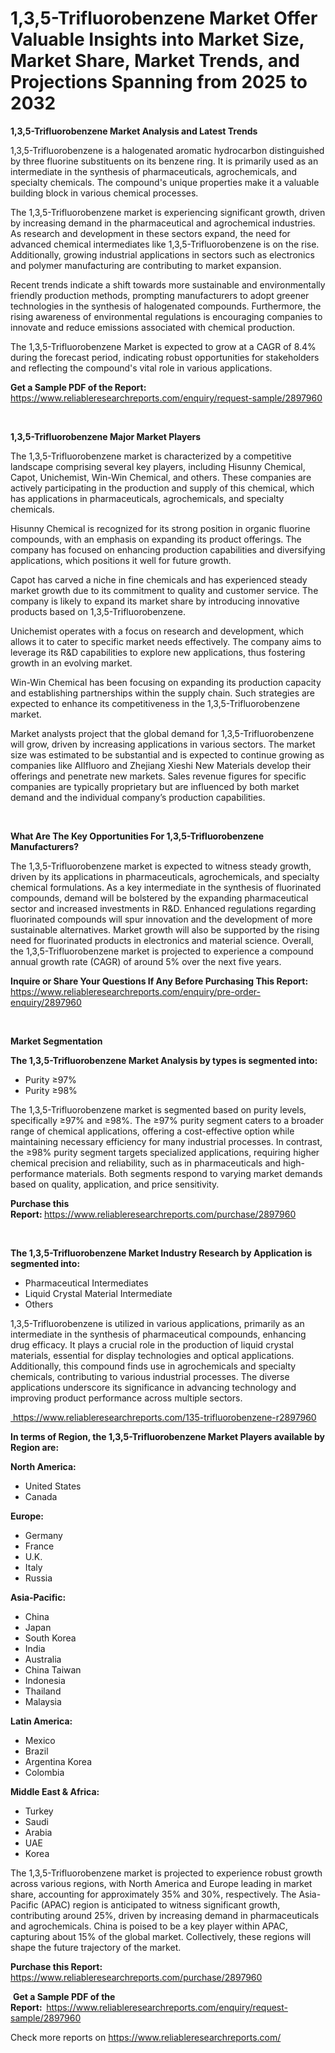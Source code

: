 <p><h1>1,3,5-Trifluorobenzene Market Offer Valuable Insights into Market Size, Market Share, Market Trends, and Projections Spanning from 2025 to 2032</h1></p><p><strong>1,3,5-Trifluorobenzene Market Analysis and Latest Trends</strong></p>
<p><p>1,3,5-Trifluorobenzene is a halogenated aromatic hydrocarbon distinguished by three fluorine substituents on its benzene ring. It is primarily used as an intermediate in the synthesis of pharmaceuticals, agrochemicals, and specialty chemicals. The compound's unique properties make it a valuable building block in various chemical processes.</p><p>The 1,3,5-Trifluorobenzene market is experiencing significant growth, driven by increasing demand in the pharmaceutical and agrochemical industries. As research and development in these sectors expand, the need for advanced chemical intermediates like 1,3,5-Trifluorobenzene is on the rise. Additionally, growing industrial applications in sectors such as electronics and polymer manufacturing are contributing to market expansion.</p><p>Recent trends indicate a shift towards more sustainable and environmentally friendly production methods, prompting manufacturers to adopt greener technologies in the synthesis of halogenated compounds. Furthermore, the rising awareness of environmental regulations is encouraging companies to innovate and reduce emissions associated with chemical production.</p><p>The 1,3,5-Trifluorobenzene Market is expected to grow at a CAGR of 8.4% during the forecast period, indicating robust opportunities for stakeholders and reflecting the compound's vital role in various applications.</p></p>
<p><strong>Get a Sample PDF of the Report:&nbsp;</strong> <a href="https://www.reliableresearchreports.com/enquiry/request-sample/2897960?utm_campaign=2734&utm_medium=2&utm_source=Github&utm_content=ia&utm_term=15032025&utm_id=135-trifluorobenzene">https://www.reliableresearchreports.com/enquiry/request-sample/2897960</a></p>
<p>&nbsp;</p>
<p><strong>1,3,5-Trifluorobenzene Major Market Players</strong></p>
<p><p>The 1,3,5-Trifluorobenzene market is characterized by a competitive landscape comprising several key players, including Hisunny Chemical, Capot, Unichemist, Win-Win Chemical, and others. These companies are actively participating in the production and supply of this chemical, which has applications in pharmaceuticals, agrochemicals, and specialty chemicals.</p><p>Hisunny Chemical is recognized for its strong position in organic fluorine compounds, with an emphasis on expanding its product offerings. The company has focused on enhancing production capabilities and diversifying applications, which positions it well for future growth.</p><p>Capot has carved a niche in fine chemicals and has experienced steady market growth due to its commitment to quality and customer service. The company is likely to expand its market share by introducing innovative products based on 1,3,5-Trifluorobenzene.</p><p>Unichemist operates with a focus on research and development, which allows it to cater to specific market needs effectively. The company aims to leverage its R&D capabilities to explore new applications, thus fostering growth in an evolving market.</p><p>Win-Win Chemical has been focusing on expanding its production capacity and establishing partnerships within the supply chain. Such strategies are expected to enhance its competitiveness in the 1,3,5-Trifluorobenzene market.</p><p>Market analysts project that the global demand for 1,3,5-Trifluorobenzene will grow, driven by increasing applications in various sectors. The market size was estimated to be substantial and is expected to continue growing as companies like AIIfluoro and Zhejiang Xieshi New Materials develop their offerings and penetrate new markets. Sales revenue figures for specific companies are typically proprietary but are influenced by both market demand and the individual company’s production capabilities.</p></p>
<p>&nbsp;</p>
<p><strong>What Are The Key Opportunities For 1,3,5-Trifluorobenzene Manufacturers?</strong></p>
<p><p>The 1,3,5-Trifluorobenzene market is expected to witness steady growth, driven by its applications in pharmaceuticals, agrochemicals, and specialty chemical formulations. As a key intermediate in the synthesis of fluorinated compounds, demand will be bolstered by the expanding pharmaceutical sector and increased investments in R&D. Enhanced regulations regarding fluorinated compounds will spur innovation and the development of more sustainable alternatives. Market growth will also be supported by the rising need for fluorinated products in electronics and material science. Overall, the 1,3,5-Trifluorobenzene market is projected to experience a compound annual growth rate (CAGR) of around 5% over the next five years.</p></p>
<p><strong>Inquire or Share Your Questions If Any Before Purchasing This Report:</strong> <a href="https://www.reliableresearchreports.com/enquiry/pre-order-enquiry/2897960?utm_campaign=2734&utm_medium=2&utm_source=Github&utm_content=ia&utm_term=15032025&utm_id=135-trifluorobenzene">https://www.reliableresearchreports.com/enquiry/pre-order-enquiry/2897960</a></p>
<p>&nbsp;</p>
<p><strong>Market Segmentation</strong></p>
<p><strong>The 1,3,5-Trifluorobenzene Market Analysis by types is segmented into:</strong></p>
<p><ul><li>Purity ≥97%</li><li>Purity ≥98%</li></ul></p>
<p><p>The 1,3,5-Trifluorobenzene market is segmented based on purity levels, specifically ≥97% and ≥98%. The ≥97% purity segment caters to a broader range of chemical applications, offering a cost-effective option while maintaining necessary efficiency for many industrial processes. In contrast, the ≥98% purity segment targets specialized applications, requiring higher chemical precision and reliability, such as in pharmaceuticals and high-performance materials. Both segments respond to varying market demands based on quality, application, and price sensitivity.</p></p>
<p><strong>Purchase this Report:&nbsp;</strong><a href="https://www.reliableresearchreports.com/purchase/2897960?utm_campaign=2734&utm_medium=2&utm_source=Github&utm_content=ia&utm_term=15032025&utm_id=135-trifluorobenzene">https://www.reliableresearchreports.com/purchase/2897960</a></p>
<p>&nbsp;</p>
<p><strong>The 1,3,5-Trifluorobenzene Market Industry Research by Application is segmented into:</strong></p>
<p><ul><li>Pharmaceutical Intermediates</li><li>Liquid Crystal Material Intermediate</li><li>Others</li></ul></p>
<p><p>1,3,5-Trifluorobenzene is utilized in various applications, primarily as an intermediate in the synthesis of pharmaceutical compounds, enhancing drug efficacy. It plays a crucial role in the production of liquid crystal materials, essential for display technologies and optical applications. Additionally, this compound finds use in agrochemicals and specialty chemicals, contributing to various industrial processes. The diverse applications underscore its significance in advancing technology and improving product performance across multiple sectors.</p></p>
<p><a href="https://www.reliableresearchreports.com/135-trifluorobenzene-r2897960?utm_campaign=2734&utm_medium=2&utm_source=Github&utm_content=ia&utm_term=15032025&utm_id=135-trifluorobenzene">&nbsp;https://www.reliableresearchreports.com/135-trifluorobenzene-r2897960</a></p>
<p><strong>In terms of Region, the 1,3,5-Trifluorobenzene Market Players available by Region are:</strong></p>
<p>
    <p> <strong> North America: </strong>
        <ul>
            <li>United States</li>
            <li>Canada</li>
        </ul>
        </p> 
    <p> <strong> Europe: </strong>
        <ul>
            <li>Germany</li>
            <li>France</li>
            <li>U.K.</li>
            <li>Italy</li>
            <li>Russia</li>
        </ul>
        </p> 
    <p> <strong> Asia-Pacific: </strong>
        <ul>
            <li>China</li>
            <li>Japan</li>
            <li>South Korea</li>
            <li>India</li>
            <li>Australia</li>
            <li>China Taiwan</li>
            <li>Indonesia</li>
            <li>Thailand</li>
            <li>Malaysia</li>
        </ul>
        </p> 
    <p> <strong> Latin America: </strong>
        <ul>
            <li>Mexico</li>
            <li>Brazil</li>
            <li>Argentina Korea</li>
            <li>Colombia</li>
        </ul>
        </p> 
    <p> <strong> Middle East & Africa: </strong>
        <ul>
            <li>Turkey</li>
            <li>Saudi</li>
            <li>Arabia</li>
            <li>UAE</li>
            <li>Korea</li>
        </ul>
    </p>
    </p>
<p><p>The 1,3,5-Trifluorobenzene market is projected to experience robust growth across various regions, with North America and Europe leading in market share, accounting for approximately 35% and 30%, respectively. The Asia-Pacific (APAC) region is anticipated to witness significant growth, contributing around 25%, driven by increasing demand in pharmaceuticals and agrochemicals. China is poised to be a key player within APAC, capturing about 15% of the global market. Collectively, these regions will shape the future trajectory of the market.</p></p>
<p><strong>Purchase this Report: </strong><a href="https://www.reliableresearchreports.com/purchase/2897960?utm_campaign=2734&utm_medium=2&utm_source=Github&utm_content=ia&utm_term=15032025&utm_id=135-trifluorobenzene">https://www.reliableresearchreports.com/purchase/2897960</a></p>
<p>&nbsp;<strong>Get a Sample PDF of the Report:&nbsp;&nbsp;</strong><a href="https://www.reliableresearchreports.com/enquiry/request-sample/2897960?utm_campaign=2734&utm_medium=2&utm_source=Github&utm_content=ia&utm_term=15032025&utm_id=135-trifluorobenzene">https://www.reliableresearchreports.com/enquiry/request-sample/2897960</a></p>
<p><strong></strong></p>
<p>Check more reports on <a href="https://www.reliableresearchreports.com/?utm_campaign=2734&utm_medium=2&utm_source=Github&utm_content=ia&utm_term=15032025&utm_id=135-trifluorobenzene">https://www.reliableresearchreports.com/</a></p>